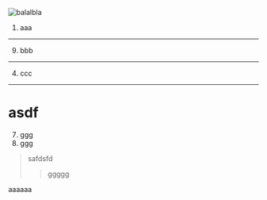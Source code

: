 ![balalbla](https://www.baidu.com "use biadu search")
1. aaa
***
9. bbb
---
4. ccc
___
# asdf
7. ggg
0. ggg
> safdsfd
>> ggggg

aaaaaa
